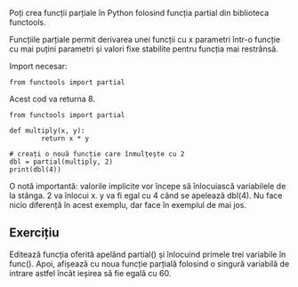 Poți crea funcții parțiale în Python folosind funcția partial din biblioteca functools.

Funcțiile parțiale permit derivarea unei funcții cu x parametri într-o funcție cu mai puțini parametri și valori fixe stabilite pentru funcția mai restrânsă.

Import necesar:

    from functools import partial

Acest cod va returna 8.

    from functools import partial
    
    def multiply(x, y):
            return x * y
    
    # creați o nouă funcție care înmulțește cu 2
    dbl = partial(multiply, 2)
    print(dbl(4))

O notă importantă: valorile implicite vor începe să înlocuiască variabilele de la stânga.  2 va înlocui x.
y va fi egal cu 4 când se apelează dbl(4).  Nu face nicio diferență în acest exemplu, dar face în exemplul de mai jos.

Exercițiu
--------
Editează funcția oferită apelând partial() și înlocuind primele trei variabile în func(). Apoi, afișează cu noua funcție parțială folosind o singură variabilă de intrare astfel încât ieșirea să fie egală cu 60.